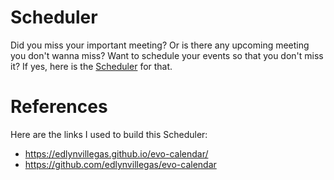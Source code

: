 # Scheduler

Did you miss your important meeting? Or is there any upcoming meeting you don't wanna miss? Want to schedule your events so that you don't miss it? If yes, here is the [Scheduler](https://github.com/Utkarsh299-tech/Scheduler/blob/main/scheduler.png?raw=true) for that.


# References
Here are the links I used to build this Scheduler:
* https://edlynvillegas.github.io/evo-calendar/
* https://github.com/edlynvillegas/evo-calendar
